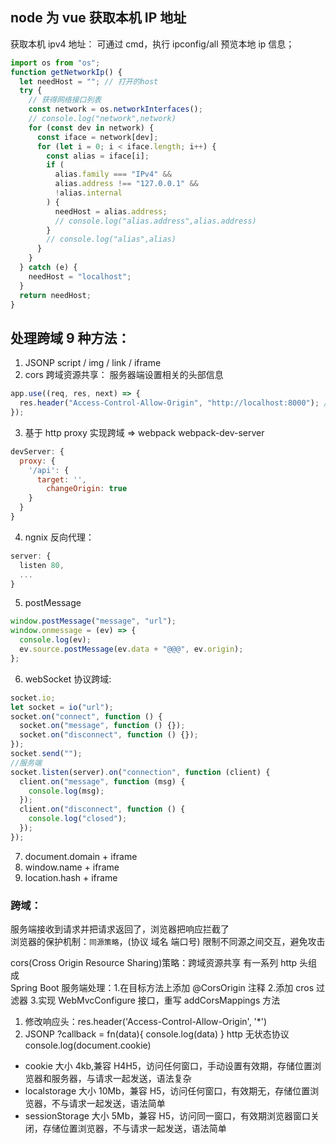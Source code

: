 ## node 为 vue 获取本机 IP 地址

获取本机 ipv4 地址：
可通过 cmd，执行 ipconfig/all 预览本地 ip 信息；

```js
import os from "os";
function getNetworkIp() {
  let needHost = ""; // 打开的host
  try {
    // 获得网络接口列表
    const network = os.networkInterfaces();
    // console.log("network",network)
    for (const dev in network) {
      const iface = network[dev];
      for (let i = 0; i < iface.length; i++) {
        const alias = iface[i];
        if (
          alias.family === "IPv4" &&
          alias.address !== "127.0.0.1" &&
          !alias.internal
        ) {
          needHost = alias.address;
          // console.log("alias.address",alias.address)
        }
        // console.log("alias",alias)
      }
    }
  } catch (e) {
    needHost = "localhost";
  }
  return needHost;
}
```

## 处理跨域 9 种方法：

1. JSONP
   script / img / link / iframe
2. cors 跨域资源共享： 服务器端设置相关的头部信息

```js
app.use((req, res, next) => {
  res.header("Access-Control-Allow-Origin", "http://localhost:8000"); //设置 * 不能设置cookie
});
```

3. 基于 http proxy 实现跨域 => webpack webpack-dev-server

```js
devServer: {
  proxy: {
    '/api': {
      target: '',
        changeOrigin: true
    }
  }
}
```

4. ngnix 反向代理：

```js
server: {
  listen 80,
  ...
}
```

5. postMessage

```js
window.postMessage("message", "url");
window.onmessage = (ev) => {
  console.log(ev);
  ev.source.postMessage(ev.data + "@@@", ev.origin);
};
```

6. webSocket 协议跨域:

```js
socket.io;
let socket = io("url");
socket.on("connect", function () {
  socket.on("message", function () {});
  socket.on("disconnect", function () {});
});
socket.send("");
//服务端
socket.listen(server).on("connection", function (client) {
  client.on("message", function (msg) {
    console.log(msg);
  });
  client.on("disconnect", function () {
    console.log("closed");
  });
});
```

7. document.domain + iframe
8. window.name + iframe
9. location.hash + iframe

### 跨域：

服务端接收到请求并把请求返回了，浏览器把响应拦截了  
浏览器的保护机制：`同源策略`，(协议 域名 端口号) 限制不同源之间交互，避免攻击

cors(Cross Origin Resource Sharing)策略：跨域资源共享 有一系列 http 头组成  
Spring Boot 服务端处理：1.在目标方法上添加 @CorsOrigin 注释 2.添加 cros 过滤器 3.实现 WebMvcConfigure 接口，重写 addCorsMappings 方法

1. 修改响应头：res.header('Access-Control-Allow-Origin', '\*')
2. JSONP ?callback = fn(data){ console.log(data) }
   http 无状态协议  
   console.log(document.cookie)

- cookie 大小 4kb,兼容 H4H5，访问任何窗口，手动设置有效期，存储位置浏览器和服务器，与请求一起发送，语法复杂
- localstorage 大小 10Mb，兼容 H5，访问任何窗口，有效期无，存储位置浏览器，不与请求一起发送，语法简单
- sessionStorage 大小 5Mb，兼容 H5，访问同一窗口，有效期浏览器窗口关闭，存储位置浏览器，不与请求一起发送，语法简单
